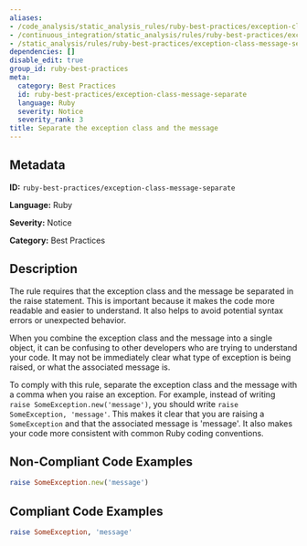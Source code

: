 ```yaml
---
aliases:
- /code_analysis/static_analysis_rules/ruby-best-practices/exception-class-message-separate
- /continuous_integration/static_analysis/rules/ruby-best-practices/exception-class-message-separate
- /static_analysis/rules/ruby-best-practices/exception-class-message-separate
dependencies: []
disable_edit: true
group_id: ruby-best-practices
meta:
  category: Best Practices
  id: ruby-best-practices/exception-class-message-separate
  language: Ruby
  severity: Notice
  severity_rank: 3
title: Separate the exception class and the message
---
```

<!--  SOURCED FROM https://github.com/DataDog/datadog-static-analyzer-rule-docs -->


## Metadata
**ID:** `ruby-best-practices/exception-class-message-separate`

**Language:** Ruby

**Severity:** Notice

**Category:** Best Practices

## Description
The rule requires that the exception class and the message be separated in the raise statement. This is important because it makes the code more readable and easier to understand. It also helps to avoid potential syntax errors or unexpected behavior. 

When you combine the exception class and the message into a single object, it can be confusing to other developers who are trying to understand your code. It may not be immediately clear what type of exception is being raised, or what the associated message is. 

To comply with this rule, separate the exception class and the message with a comma when you raise an exception. For example, instead of writing `raise SomeException.new('message')`, you should write `raise SomeException, 'message'`. This makes it clear that you are raising a `SomeException` and that the associated message is 'message'. It also makes your code more consistent with common Ruby coding conventions.

## Non-Compliant Code Examples
```ruby
raise SomeException.new('message')
```

## Compliant Code Examples
```ruby
raise SomeException, 'message'

```
